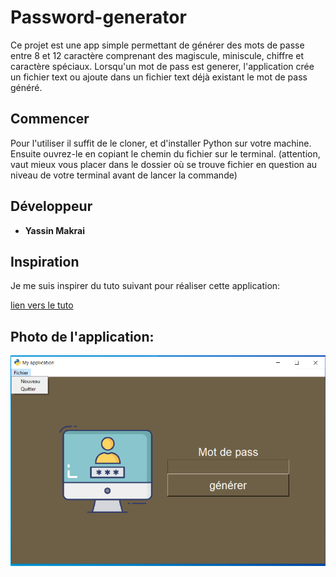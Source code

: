 # Password-generator

Ce projet est une app simple permettant de générer des mots de passe entre 8 et 12 caractère comprenant des magiscule, miniscule, chiffre et caractère spéciaux.
Lorsqu'un mot de pass est generer, l'application crée un fichier text ou ajoute dans un fichier text déjà existant le mot de pass généré.

## Commencer

Pour l'utiliser il suffit de le cloner, et d'installer Python sur votre machine.
Ensuite ouvrez-le en copiant le chemin du fichier sur le terminal.
(attention, vaut mieux vous placer dans le dossier où se trouve fichier en question au niveau de votre terminal avant de lancer la commande)

## Développeur

* **Yassin Makrai** 

## Inspiration

Je me suis inspirer du tuto suivant pour réaliser cette application:

[lien vers le tuto](https://www.youtube.com/watch?v=N4M4W7JPOL4&list=PLMS9Cy4Enq5JmIZtKE5OHJCI3jZfpASbR&index=9)

## Photo de l'application:

![image](https://github.com/Makraiyassin/Password-generator/blob/main/Capture-ecran.png)


